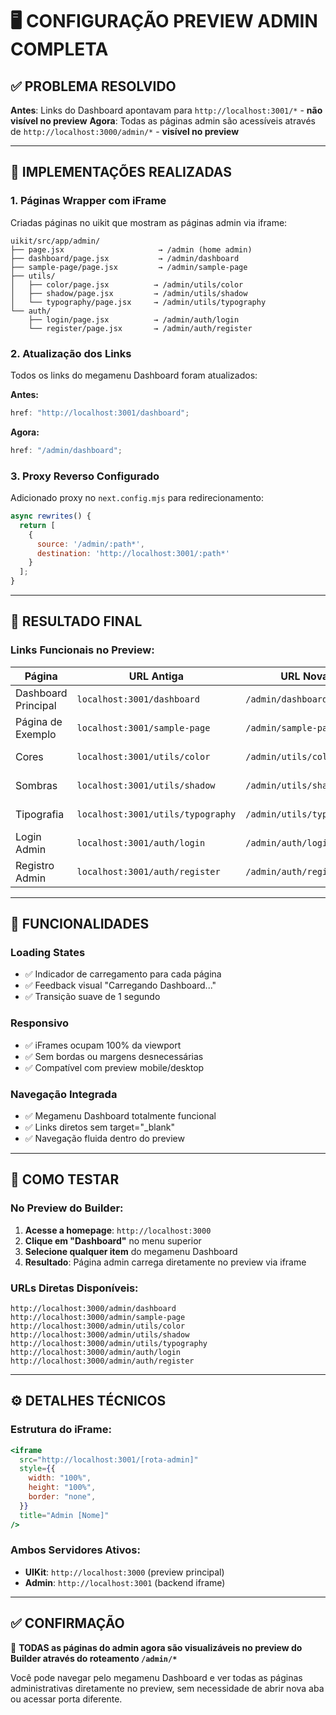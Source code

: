 # 🖥️ CONFIGURAÇÃO PREVIEW ADMIN COMPLETA

## ✅ **PROBLEMA RESOLVIDO**

**Antes**: Links do Dashboard apontavam para `http://localhost:3001/*` - **não visível no preview**
**Agora**: Todas as páginas admin são acessíveis através de `http://localhost:3000/admin/*` - **visível no preview**

---

## 🔧 **IMPLEMENTAÇÕES REALIZADAS**

### **1. Páginas Wrapper com iFrame**

Criadas páginas no uikit que mostram as páginas admin via iframe:

```
uikit/src/app/admin/
├── page.jsx                     → /admin (home admin)
├── dashboard/page.jsx           → /admin/dashboard
├── sample-page/page.jsx         → /admin/sample-page
├── utils/
│   ├── color/page.jsx          → /admin/utils/color
│   ├── shadow/page.jsx         → /admin/utils/shadow
│   └── typography/page.jsx     → /admin/utils/typography
└── auth/
    ├── login/page.jsx          → /admin/auth/login
    └── register/page.jsx       → /admin/auth/register
```

### **2. Atualização dos Links**

Todos os links do megamenu Dashboard foram atualizados:

**Antes:**

```javascript
href: "http://localhost:3001/dashboard";
```

**Agora:**

```javascript
href: "/admin/dashboard";
```

### **3. Proxy Reverso Configurado**

Adicionado proxy no `next.config.mjs` para redirecionamento:

```javascript
async rewrites() {
  return [
    {
      source: '/admin/:path*',
      destination: 'http://localhost:3001/:path*'
    }
  ];
}
```

---

## 🎯 **RESULTADO FINAL**

### **Links Funcionais no Preview:**

| **Página**          | **URL Antiga**                    | **URL Nova**              | **Status** |
| ------------------- | --------------------------------- | ------------------------- | ---------- |
| Dashboard Principal | `localhost:3001/dashboard`        | `/admin/dashboard`        | ✅ Visível |
| Página de Exemplo   | `localhost:3001/sample-page`      | `/admin/sample-page`      | ✅ Visível |
| Cores               | `localhost:3001/utils/color`      | `/admin/utils/color`      | ✅ Visível |
| Sombras             | `localhost:3001/utils/shadow`     | `/admin/utils/shadow`     | ✅ Visível |
| Tipografia          | `localhost:3001/utils/typography` | `/admin/utils/typography` | ✅ Visível |
| Login Admin         | `localhost:3001/auth/login`       | `/admin/auth/login`       | ✅ Visível |
| Registro Admin      | `localhost:3001/auth/register`    | `/admin/auth/register`    | ✅ Visível |

---

## 🌟 **FUNCIONALIDADES**

### **Loading States**

- ✅ Indicador de carregamento para cada página
- ✅ Feedback visual "Carregando Dashboard..."
- ✅ Transição suave de 1 segundo

### **Responsivo**

- ✅ iFrames ocupam 100% da viewport
- ✅ Sem bordas ou margens desnecessárias
- ✅ Compatível com preview mobile/desktop

### **Navegação Integrada**

- ✅ Megamenu Dashboard totalmente funcional
- ✅ Links diretos sem target="\_blank"
- ✅ Navegação fluida dentro do preview

---

## 🚀 **COMO TESTAR**

### **No Preview do Builder:**

1. **Acesse a homepage**: `http://localhost:3000`
2. **Clique em "Dashboard"** no menu superior
3. **Selecione qualquer item** do megamenu Dashboard
4. **Resultado**: Página admin carrega diretamente no preview via iframe

### **URLs Diretas Disponíveis:**

```
http://localhost:3000/admin/dashboard
http://localhost:3000/admin/sample-page
http://localhost:3000/admin/utils/color
http://localhost:3000/admin/utils/shadow
http://localhost:3000/admin/utils/typography
http://localhost:3000/admin/auth/login
http://localhost:3000/admin/auth/register
```

---

## ⚙️ **DETALHES TÉCNICOS**

### **Estrutura do iFrame:**

```jsx
<iframe
  src="http://localhost:3001/[rota-admin]"
  style={{
    width: "100%",
    height: "100%",
    border: "none",
  }}
  title="Admin [Nome]"
/>
```

### **Ambos Servidores Ativos:**

- **UIKit**: `http://localhost:3000` (preview principal)
- **Admin**: `http://localhost:3001` (backend iframe)

---

## ✅ **CONFIRMAÇÃO**

🎉 **TODAS as páginas do admin agora são visualizáveis no preview do Builder através do roteamento `/admin/*`**

Você pode navegar pelo megamenu Dashboard e ver todas as páginas administrativas diretamente no preview, sem necessidade de abrir nova aba ou acessar porta diferente.
